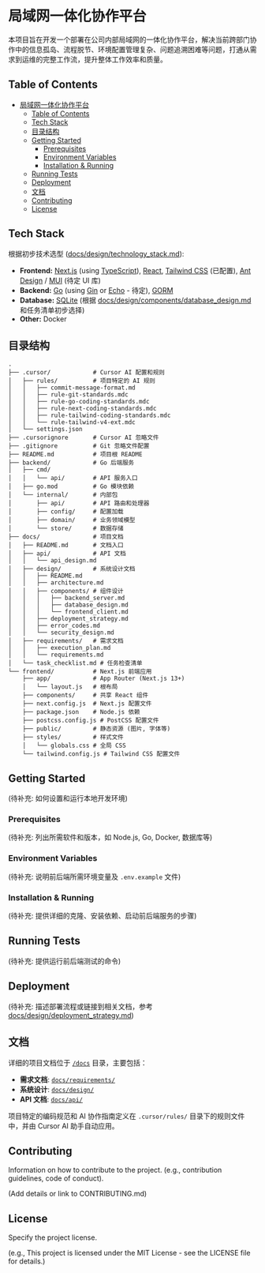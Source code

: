 # 局域网一体化协作平台

<!-- Add badges here: build status, coverage, license, etc. -->
<!-- Example: [![Build Status](...)](...) -->

本项目旨在开发一个部署在公司内部局域网的一体化协作平台，解决当前跨部门协作中的信息孤岛、流程脱节、环境配置管理复杂、问题追溯困难等问题，打通从需求到运维的完整工作流，提升整体工作效率和质量。

## Table of Contents

- [局域网一体化协作平台](#局域网一体化协作平台)
  - [Table of Contents](#table-of-contents)
  - [Tech Stack](#tech-stack)
  - [目录结构](#目录结构)
  - [Getting Started](#getting-started)
    - [Prerequisites](#prerequisites)
    - [Environment Variables](#environment-variables)
    - [Installation \& Running](#installation--running)
  - [Running Tests](#running-tests)
  - [Deployment](#deployment)
  - [文档](#文档)
  - [Contributing](#contributing)
  - [License](#license)

## Tech Stack

根据初步技术选型 ([docs/design/technology_stack.md](docs/design/technology_stack.md)):

*   **Frontend:** [Next.js](https://nextjs.org/) (using [TypeScript](https://www.typescriptlang.org/)), [React](https://reactjs.org/), [Tailwind CSS](https://tailwindcss.com/) (已配置), [Ant Design](https://ant.design/) / [MUI](https://mui.com/) (待定 UI 库)
*   **Backend:** [Go](https://golang.org/) (using [Gin](https://gin-gonic.com/) or [Echo](https://echo.labstack.com/) - 待定), [GORM](https://gorm.io/)
*   **Database:** [SQLite](https://www.sqlite.org/index.html) (根据 [docs/design/components/database_design.md](docs/design/components/database_design.md) 和任务清单初步选择) 
*   **Other:** Docker

## 目录结构

```
.
├── .cursor/            # Cursor AI 配置和规则
│   ├── rules/          # 项目特定的 AI 规则
│   │   ├── commit-message-format.md
│   │   ├── rule-git-standards.mdc
│   │   ├── rule-go-coding-standards.mdc
│   │   ├── rule-next-coding-standards.mdc
│   │   ├── rule-tailwind-coding-standards.mdc
│   │   └── rule-tailwind-v4-ext.mdc
│   └── settings.json
├── .cursorignore       # Cursor AI 忽略文件
├── .gitignore          # Git 忽略文件配置
├── README.md           # 项目根 README
├── backend/            # Go 后端服务
│   ├── cmd/
│   │   └── api/        # API 服务入口
│   ├── go.mod          # Go 模块依赖
│   └── internal/       # 内部包
│       ├── api/        # API 路由和处理器
│       ├── config/     # 配置加载
│       ├── domain/     # 业务领域模型
│       └── store/      # 数据存储
├── docs/               # 项目文档
│   ├── README.md       # 文档入口
│   ├── api/            # API 文档
│   │   └── api_design.md
│   ├── design/         # 系统设计文档
│   │   ├── README.md
│   │   ├── architecture.md
│   │   ├── components/ # 组件设计
│   │   │   ├── backend_server.md
│   │   │   ├── database_design.md
│   │   │   └── frontend_client.md
│   │   ├── deployment_strategy.md
│   │   ├── error_codes.md
│   │   └── security_design.md
│   ├── requirements/   # 需求文档
│   │   ├── execution_plan.md
│   │   └── requirements.md
│   └── task_checklist.md # 任务检查清单
└── frontend/           # Next.js 前端应用
    ├── app/            # App Router (Next.js 13+)
    │   └── layout.js   # 根布局
    ├── components/     # 共享 React 组件
    ├── next.config.js  # Next.js 配置文件
    ├── package.json    # Node.js 依赖
    ├── postcss.config.js # PostCSS 配置文件
    ├── public/         # 静态资源 (图片, 字体等)
    ├── styles/         # 样式文件
    │   └── globals.css # 全局 CSS
    └── tailwind.config.js # Tailwind CSS 配置文件
```

## Getting Started

(待补充: 如何设置和运行本地开发环境)

### Prerequisites

(待补充: 列出所需软件和版本，如 Node.js, Go, Docker, 数据库等)

### Environment Variables

(待补充: 说明前后端所需环境变量及 `.env.example` 文件)

### Installation & Running

(待补充: 提供详细的克隆、安装依赖、启动前后端服务的步骤)

## Running Tests

(待补充: 提供运行前后端测试的命令)

## Deployment

(待补充: 描述部署流程或链接到相关文档，参考 [docs/design/deployment_strategy.md](docs/design/deployment_strategy.md))

## 文档

详细的项目文档位于 [`/docs`](./docs/) 目录，主要包括：

*   **需求文档**: [`docs/requirements/`](./docs/requirements/)
*   **系统设计**: [`docs/design/`](./docs/design/)
*   **API 文档**: [`docs/api/`](./docs/api/)

项目特定的编码规范和 AI 协作指南定义在 `.cursor/rules/` 目录下的规则文件中，并由 Cursor AI 助手自动应用。

## Contributing

Information on how to contribute to the project. (e.g., contribution guidelines, code of conduct).

(Add details or link to CONTRIBUTING.md)

## License

Specify the project license.

(e.g., This project is licensed under the MIT License - see the LICENSE file for details.)